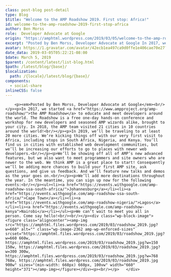 ```yaml
---
class: post-blog post-detail
type: Blog
$title: "Welcome to the AMP Roadshow 2019. First stop: Africa!"
id: welcome-to-the-amp-roadshow-2019-first-stop-africa
author: Ben Morss
role:  Developer Advocate at Google
origin: "https://amphtml.wordpress.com/2019/03/05/welcome-to-the-amp-roadshow-2019-first-stop-africa/amp/"
excerpt: "Posted by Ben Morss, Developer Advocate at Google In 2017, we started the AMP Roadshow to educate and meet developers around the world. The Roadshow is a free one-day hands-on conference and workshop for new developers and seasoned AMP wizards alike, brought to your city. In 2018, the AMP team visited 21 cities in 10 [&#8230;]"
avatar: https://1.gravatar.com/avatar/42ecb1ea497ca9d0ffe1e406cae70e27?s=96&d=identicon&r=G
date_data: 2019-03-05T05:22:21-08:00
$date: March 5, 2019
$parent: /content/latest/list-blog.html
$path: /latest/blog/{base}/
$localization:
  path: /{locale}/latest/blog/{base}/
components:
  - social-share
inlineCSS: false
---
```


<div class="amp-wp-article-content">

		<p><em>Posted by Ben Morss, Developer Advocate at Google</em><br/></p><p>In 2017, we started <a href="https://www.ampproject.org/amp-roadshow/">the AMP Roadshow</a> to educate and meet developers around the world. The Roadshow is a free one-day hands-on conference and workshop for new developers and seasoned AMP wizards alike, brought to your city. In 2018, the AMP team visited 21 cities in 10 countries around the world!<br/></p><p>In 2019, we’ll be traveling to at least 20 more cities. We’re kicking things off with our very first visit to Africa, including stops in South Africa, Nigeria, and Kenya. You’ll find us in cities with established web development communities, but we’ll be increasing our efforts to go to places with newer web developers.<br/></p><p>We’ll be showing off all of AMP’s new advanced features, but we also want to meet programmers and site owners who are newer to the web. We think AMP is a great place to start! Consequently we’ll be adding more chances to build your first AMP site, ask questions, and give us feedback. And we’ll feature new talks and demos as the year goes on.<br/></p><p>We’ll add more destinations throughout the year. In the meantime, you can sign up now for the following events:<br/></p><ul><li><a href="https://events.withgoogle.com/amp-roadshow-ssa-south-africa/">Johannesburg</a></li><li><a href="https://events.withgoogle.com/amp-roadshow-ssa-south-africa/">Cape Town</a></li><li><a href="https://events.withgoogle.com/amp-roadshow-nigeria/">Lagos</a></li><li><a href="https://events.withgoogle.com/amp-roadshow-kenya">Nairobi</a></li></ul><p>We can’t wait to meet you all in person. Come say hello!<br/><br/></p><div class="wp-block-image"><figure class="aligncenter"><amp-img src="https://amphtml.files.wordpress.com/2019/03/roadshow_2019.jpg?w=660" alt="" class="wp-image-2362 amp-wp-enforced-sizes" srcset="https://amphtml.files.wordpress.com/2019/03/roadshow_2019.jpg?w=660 660w, https://amphtml.files.wordpress.com/2019/03/roadshow_2019.jpg?w=150 150w, https://amphtml.files.wordpress.com/2019/03/roadshow_2019.jpg?w=300 300w, https://amphtml.files.wordpress.com/2019/03/roadshow_2019.jpg?w=768 768w, https://amphtml.files.wordpress.com/2019/03/roadshow_2019.jpg 900w" sizes="(min-width: 660px) 660px, 100vw" width="660" height="371"></amp-img></figure></div><p><br/></p>	</div>

	

</div>

